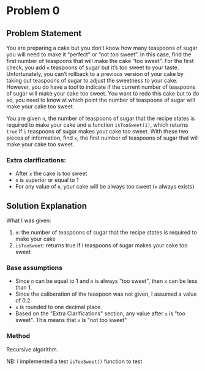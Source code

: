 # Problem 0

## Problem Statement
You are preparing a cake but you don’t know how many teaspoons of sugar you will need to make it “perfect” or “not too sweet”.
In this case, find the first number of teaspoons that will make the cake “too sweet”.
For the first check, you add `n` teaspoons of sugar but it’s too sweet to your taste.
Unfortunately, you can’t rollback to a previous version of your cake by taking out teaspoons of sugar to adjust the sweetness to your cake.
However, you do have a tool to indicate if the current number of teaspoons of sugar will make your cake too sweet.
You want to redo this cake but to do so, you need to know at which point the number of teaspoons of sugar will make your cake too sweet.

You are given `n`, the number of teaspoons of sugar that the recipe states is required to make your cake and a function `isTooSweet(i)`, which returns `true` if `i` teaspoons of sugar makes your cake too sweet.
With these two pieces of information, find `x`, the first number of teaspoons of sugar that will make your cake too sweet.

### Extra clarifications:
- After `x` the cake is too sweet
- `n` is superior or equal to 1
- For any value of `n`, your cake will be always too sweet (`x` always exists)

## Solution Explanation
What I was given:
1) `n`: the number of teaspoons of sugar that the recipe states is required to make your cake
2) `isTooSweet`: returns true if i teaspoons of sugar makes your cake too sweet

### Base assumptions
- Since `n` can be equal to 1 and `n` is always "too sweet", then `x` can be less than 1.
- Since the caliberation of the teaspoon was not given, I assumed a value of 0.2.
- `x` is rounded to one decimal place.
- Based on the "Extra Clarifications" section, any value after `x` is "too sweet". This means that `x` is "not too sweet"

### Method
Recursive algorithm.

NB: I implemented a test `isTooSweet()` function to test